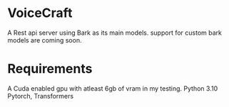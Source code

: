# VoiceCraft
A Rest api server using Bark as its main models. support for custom bark models are coming soon.

# Requirements
A Cuda enabled gpu with atleast 6gb of vram in my testing.
Python 3.10
Pytorch, Transformers
